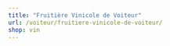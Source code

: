 ```yaml
---
title: "Fruitière Vinicole de Voiteur"
url: /voiteur/fruitiere-vinicole-de-voiteur/
shop: vin
---
```


